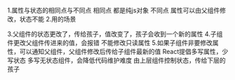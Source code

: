 1.属性与状态的相同点与不同点
    相同点
        都是纯js对象
    不同点
        属性可以由父组件修改，状态不能
2.用的场景 

3.父组件的状态更改了，传给孩子，值改变了，孩子会收到一个新的属性
4.子组件更改父组件传进来的值，会报错
    不能修改只读属性
5.如果子组件非要修改属性，可以通知父组件，父组件修改后传给子组件最新的值
    React提倡多写属性，少写状态
        多写无状态组件，会降低代码维护难度
            由上层组件控制状态，传给下层的孩子